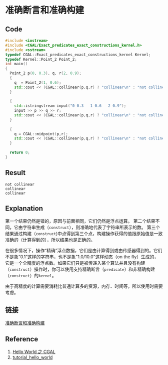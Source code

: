 # 准确断言和准确构建

## Code

```cpp
#include <iostream>
#include <CGAL/Exact_predicates_exact_constructions_kernel.h>
#include <sstream>
typedef CGAL::Exact_predicates_exact_constructions_kernel Kernel;
typedef Kernel::Point_2 Point_2;
int main()
{
  Point_2 p(0, 0.3), q, r(2, 0.9);
  {
    q  = Point_2(1, 0.6);
    std::cout << (CGAL::collinear(p,q,r) ? "collinear\n" : "not collinear\n");
  }
  
  {
    std::istringstream input("0 0.3   1 0.6   2 0.9");
    input >> p >> q >> r;
    std::cout << (CGAL::collinear(p,q,r) ? "collinear\n" : "not collinear\n");
  }
  
  {
    q = CGAL::midpoint(p,r);
    std::cout << (CGAL::collinear(p,q,r) ? "collinear\n" : "not collinear\n");   
  }
 
  return 0;
}
```

## Result

```
not collinear
collinear
collinear
```

## Explanation

第一个结果仍然是错的，原因与前面相同，它们仍然是浮点运算。
第二个结果不同，它由字符串生成（`construct`），则准确地代表了字符串所表示的数。
第三个结果通过构建（`construct`)中点得到第三个点，构建操作获得的值跟原始值是一致准确的（计算得到的），所以结果也是正确的。

在很多情况下，操作“精确”浮点数据，它们是由计算得到或由传感器得到的。它们不是象“0.1”这样的字符串，也不是象"1.0/10.0"这样动态（on the fly）生成的，它是一个全精度的浮点数。如果它们只是被传递入某个算法并且没有构建（`construct`）操作时，你可以使用支持精确断言（`predicate`）和非精确构建（`construct`）的`kernel`。

由于高精度的计算需要消耗比普通计算多的资源，内存、时间等，所以使用时需要考虑。

## 链接

[准确断言和准确构建](https://github.com/wblong/CGALDemo/tree/master/exact)

## Reference

1. [Hello World 之 CGAL](https://www.cnblogs.com/myboat/p/9943738.html)
2. [tutorial_hello_world](https://doc.cgal.org/latest/Manual/tutorial_hello_world.html)